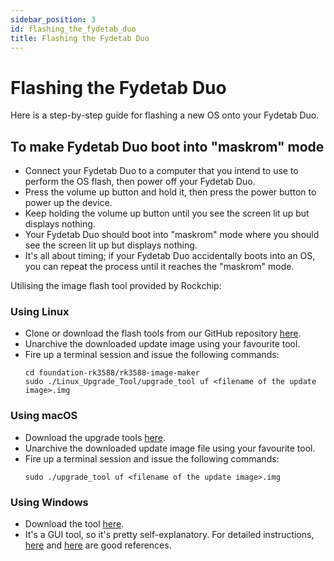 ```yaml
---
sidebar_position: 3
id: flashing_the_fydetab_duo
title: Flashing the Fydetab Duo
---
```


# Flashing the Fydetab Duo

Here is a step-by-step guide for flashing a new OS onto your Fydetab Duo.

## To make Fydetab Duo boot into "maskrom" mode
- Connect your Fydetab Duo to a computer that you intend to use to perform the OS flash, then power off your Fydetab Duo.
- Press the volume up button and hold it, then press the power button to power up the device.
- Keep holding the volume up button until you see the screen lit up but displays nothing.
- Your Fydetab Duo should boot into "maskrom" mode where you should see the screen lit up but displays nothing.
- It's all about timing; if your Fydetab Duo accidentally boots into an OS, you can repeat the process until it reaches the "maskrom" mode.

Utilising the image flash tool provided by Rockchip:
### Using Linux
- Clone or download the flash tools from our GitHub repository [here](https://github.com/openFyde/foundation-rk3588/tree/main/rk3588-image-maker).
- Unarchive the downloaded update image using your favourite tool.
- Fire up a terminal session and issue the following commands:
  ```
  cd foundation-rk3588/rk3588-image-maker
  sudo ./Linux_Upgrade_Tool/upgrade_tool uf <filename of the update image>.img
    ```


### Using macOS
- Download the upgrade tools [here](https://download.fydeos.io/utils/upgrade_tool_v2.3_mac.zip).
- Unarchive the downloaded update image file using your favourite tool.
- Fire up a terminal session and issue the following commands:
  ```
  sudo ./upgrade_tool uf <filename of the update image>.img
  ```

### Using Windows

- Download the tool [here](https://download.fydeos.io/utils/windows_RKDevTool_Release_v2.92.zip).
- It's a GUI tool, so it's pretty self-explanatory. For detailed instructions, [here](https://wiki.radxa.com/Android/android_tool) and [here](https://opensource.rock-chips.com/wiki_AndroidTool) are good references.

